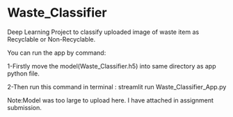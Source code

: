 # Waste_Classifier
Deep Learning Project to classify uploaded image of waste item as Recyclable or Non-Recyclable.

You can run the app by command:

1-Firstly move the model(Waste_Classifier.h5) into same directory as app python file.

2-Then run this command in terminal :
streamlit run Waste_Classifier_App.py

Note:Model was too large to upload here. I have attached in assignment submission.

